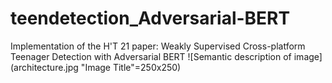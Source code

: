 # teendetection_Adversarial-BERT
Implementation of the H'T 21 paper: Weakly Supervised Cross-platform Teenager Detection with Adversarial BERT
![Semantic description of image](architecture.jpg "Image Title"=250x250)
